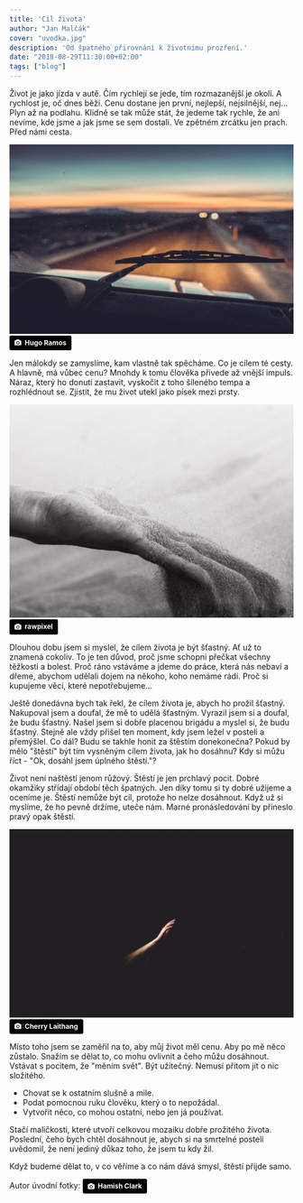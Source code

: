 ```yaml
---
title: 'Cíl života'
author: "Jan Malčák"
cover: "uvodka.jpg"
description: 'Od špatného přirovnání k životnímu prozření.'
date: "2018-08-29T11:30:00+02:00"
tags: ["blog"]
---
```


Život je jako jízda v autě. Čím rychleji se jede, tím rozmazanější je okolí. A rychlost je, oč dnes běží. Cenu dostane jen první, nejlepší, nejsilnější, nej... Plyn až na podlahu. Klidně se tak může stát, že jedeme tak rychle, že ani nevíme, kde jsme a jak jsme se sem dostali. Ve zpětném zrcátku jen prach. Před námi cesta.

![Cesta](cesta.jpg)
<a style="background-color:black;color:white;text-decoration:none;padding:4px 6px;font-family:-apple-system, BlinkMacSystemFont, &quot;San Francisco&quot;, &quot;Helvetica Neue&quot;, Helvetica, Ubuntu, Roboto, Noto, &quot;Segoe UI&quot;, Arial, sans-serif;font-size:12px;font-weight:bold;line-height:1.2;display:inline-block;border-radius:3px" href="https://unsplash.com/@hugoramos?utm_medium=referral&amp;utm_campaign=photographer-credit&amp;utm_content=creditBadge" target="_blank" rel="noopener noreferrer" title="Download free do whatever you want high-resolution photos from Hugo Ramos"><span style="display:inline-block;padding:2px 3px"><svg xmlns="http://www.w3.org/2000/svg" style="height:12px;width:auto;position:relative;vertical-align:middle;top:-1px;fill:white" viewBox="0 0 32 32"><title>unsplash-logo</title><path d="M20.8 18.1c0 2.7-2.2 4.8-4.8 4.8s-4.8-2.1-4.8-4.8c0-2.7 2.2-4.8 4.8-4.8 2.7.1 4.8 2.2 4.8 4.8zm11.2-7.4v14.9c0 2.3-1.9 4.3-4.3 4.3h-23.4c-2.4 0-4.3-1.9-4.3-4.3v-15c0-2.3 1.9-4.3 4.3-4.3h3.7l.8-2.3c.4-1.1 1.7-2 2.9-2h8.6c1.2 0 2.5.9 2.9 2l.8 2.4h3.7c2.4 0 4.3 1.9 4.3 4.3zm-8.6 7.5c0-4.1-3.3-7.5-7.5-7.5-4.1 0-7.5 3.4-7.5 7.5s3.3 7.5 7.5 7.5c4.2-.1 7.5-3.4 7.5-7.5z"></path></svg></span><span style="display:inline-block;padding:2px 3px">Hugo Ramos</span></a>

Jen málokdy se zamyslíme, kam vlastně tak spěcháme. Co je cílem té cesty. A hlavně, má vůbec cenu? Mnohdy k tomu člověka přivede až vnější impuls. Náraz, který ho donutí zastavit, vyskočit z toho šíleného tempa a rozhlédnout se. Zjistit, že mu život utekl jako písek mezi prsty.

![Písek](pisek.jpg)
<a style="background-color:black;color:white;text-decoration:none;padding:4px 6px;font-family:-apple-system, BlinkMacSystemFont, &quot;San Francisco&quot;, &quot;Helvetica Neue&quot;, Helvetica, Ubuntu, Roboto, Noto, &quot;Segoe UI&quot;, Arial, sans-serif;font-size:12px;font-weight:bold;line-height:1.2;display:inline-block;border-radius:3px" href="https://unsplash.com/@rawpixel?utm_medium=referral&amp;utm_campaign=photographer-credit&amp;utm_content=creditBadge" target="_blank" rel="noopener noreferrer" title="Download free do whatever you want high-resolution photos from rawpixel"><span style="display:inline-block;padding:2px 3px"><svg xmlns="http://www.w3.org/2000/svg" style="height:12px;width:auto;position:relative;vertical-align:middle;top:-1px;fill:white" viewBox="0 0 32 32"><title>unsplash-logo</title><path d="M20.8 18.1c0 2.7-2.2 4.8-4.8 4.8s-4.8-2.1-4.8-4.8c0-2.7 2.2-4.8 4.8-4.8 2.7.1 4.8 2.2 4.8 4.8zm11.2-7.4v14.9c0 2.3-1.9 4.3-4.3 4.3h-23.4c-2.4 0-4.3-1.9-4.3-4.3v-15c0-2.3 1.9-4.3 4.3-4.3h3.7l.8-2.3c.4-1.1 1.7-2 2.9-2h8.6c1.2 0 2.5.9 2.9 2l.8 2.4h3.7c2.4 0 4.3 1.9 4.3 4.3zm-8.6 7.5c0-4.1-3.3-7.5-7.5-7.5-4.1 0-7.5 3.4-7.5 7.5s3.3 7.5 7.5 7.5c4.2-.1 7.5-3.4 7.5-7.5z"></path></svg></span><span style="display:inline-block;padding:2px 3px">rawpixel</span></a>

Dlouhou dobu jsem si myslel, že cílem života je být šťastný. Ať už to znamená cokoliv. To je ten důvod, proč jsme schopni přečkat všechny těžkosti a bolest. Proč ráno vstáváme a jdeme do práce, která nás nebaví a dřeme, abychom udělali dojem na někoho, koho nemáme rádi. Proč si kupujeme věci, které nepotřebujeme... 

Ještě donedávna bych tak řekl, že cílem života je, abych ho prožil šťastný. Nakupoval jsem a doufal, že mě to udělá šťastným. Vyrazil jsem si a doufal, že budu šťastný. Našel jsem si dobře placenou brigádu a myslel si, že budu šťastný. Stejně ale vždy přišel ten moment, kdy jsem ležel v posteli a přemýšlel. Co dál? Budu se takhle honit za štěstím donekonečna? Pokud by mělo "štěstí" být tím vysněným cílem života, jak ho dosáhnu? Kdy si můžu říct - "Ok, dosáhl jsem úplného štěstí."? 

Život není naštěstí jenom růžový. Štěstí je jen prchlavý pocit. Dobré okamžiky střídají období těch špatných. Jen díky tomu si ty dobré užijeme a oceníme je. Štěstí nemůže být cíl, protože ho nelze dosáhnout. Když už si myslíme, že ho pevně držíme, uteče nám. Marné pronásledování by přineslo pravý opak štěstí.

![Ruka](ruka.jpg)
<a style="background-color:black;color:white;text-decoration:none;padding:4px 6px;font-family:-apple-system, BlinkMacSystemFont, &quot;San Francisco&quot;, &quot;Helvetica Neue&quot;, Helvetica, Ubuntu, Roboto, Noto, &quot;Segoe UI&quot;, Arial, sans-serif;font-size:12px;font-weight:bold;line-height:1.2;display:inline-block;border-radius:3px" href="https://unsplash.com/@laicho?utm_medium=referral&amp;utm_campaign=photographer-credit&amp;utm_content=creditBadge" target="_blank" rel="noopener noreferrer" title="Download free do whatever you want high-resolution photos from Cherry Laithang"><span style="display:inline-block;padding:2px 3px"><svg xmlns="http://www.w3.org/2000/svg" style="height:12px;width:auto;position:relative;vertical-align:middle;top:-1px;fill:white" viewBox="0 0 32 32"><title>unsplash-logo</title><path d="M20.8 18.1c0 2.7-2.2 4.8-4.8 4.8s-4.8-2.1-4.8-4.8c0-2.7 2.2-4.8 4.8-4.8 2.7.1 4.8 2.2 4.8 4.8zm11.2-7.4v14.9c0 2.3-1.9 4.3-4.3 4.3h-23.4c-2.4 0-4.3-1.9-4.3-4.3v-15c0-2.3 1.9-4.3 4.3-4.3h3.7l.8-2.3c.4-1.1 1.7-2 2.9-2h8.6c1.2 0 2.5.9 2.9 2l.8 2.4h3.7c2.4 0 4.3 1.9 4.3 4.3zm-8.6 7.5c0-4.1-3.3-7.5-7.5-7.5-4.1 0-7.5 3.4-7.5 7.5s3.3 7.5 7.5 7.5c4.2-.1 7.5-3.4 7.5-7.5z"></path></svg></span><span style="display:inline-block;padding:2px 3px">Cherry Laithang</span></a>

Místo toho jsem se zaměřil na to, aby můj život měl cenu. Aby po mě něco zůstalo. Snažím se dělat to, co mohu ovlivnit a čeho můžu dosáhnout. Vstávat s pocitem, že "měním svět". Být užitečný. Nemusí přitom jít o nic složitého. 

- Chovat se k ostatním slušně a mile.
- Podat pomocnou ruku člověku, který o to nepožádal.
- Vytvořit něco, co mohou ostatní, nebo jen já používat. 

Stačí maličkosti, které utvoří celkovou mozaiku dobře prožitého života. Poslední, čeho bych chtěl dosáhnout je, abych si na smrtelné posteli uvědomil, že není jediný důkaz toho, že jsem tu kdy žil.

Když budeme dělat to, v co věříme a co nám dává smysl, štěstí přijde samo.

Autor úvodní fotky: <a style="background-color:black;color:white;text-decoration:none;padding:4px 6px;font-family:-apple-system, BlinkMacSystemFont, &quot;San Francisco&quot;, &quot;Helvetica Neue&quot;, Helvetica, Ubuntu, Roboto, Noto, &quot;Segoe UI&quot;, Arial, sans-serif;font-size:12px;font-weight:bold;line-height:1.2;display:inline-block;border-radius:3px" href="https://unsplash.com/@hamishclark_?utm_medium=referral&amp;utm_campaign=photographer-credit&amp;utm_content=creditBadge" target="_blank" rel="noopener noreferrer" title="Download free do whatever you want high-resolution photos from Hamish Clark"><span style="display:inline-block;padding:2px 3px"><svg xmlns="http://www.w3.org/2000/svg" style="height:12px;width:auto;position:relative;vertical-align:middle;top:-1px;fill:white" viewBox="0 0 32 32"><title>unsplash-logo</title><path d="M20.8 18.1c0 2.7-2.2 4.8-4.8 4.8s-4.8-2.1-4.8-4.8c0-2.7 2.2-4.8 4.8-4.8 2.7.1 4.8 2.2 4.8 4.8zm11.2-7.4v14.9c0 2.3-1.9 4.3-4.3 4.3h-23.4c-2.4 0-4.3-1.9-4.3-4.3v-15c0-2.3 1.9-4.3 4.3-4.3h3.7l.8-2.3c.4-1.1 1.7-2 2.9-2h8.6c1.2 0 2.5.9 2.9 2l.8 2.4h3.7c2.4 0 4.3 1.9 4.3 4.3zm-8.6 7.5c0-4.1-3.3-7.5-7.5-7.5-4.1 0-7.5 3.4-7.5 7.5s3.3 7.5 7.5 7.5c4.2-.1 7.5-3.4 7.5-7.5z"></path></svg></span><span style="display:inline-block;padding:2px 3px">Hamish Clark</span></a>